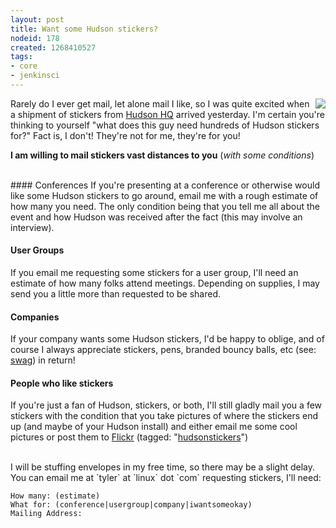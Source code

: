 ```yaml
---
layout: post
title: Want some Hudson stickers?
nodeid: 178
created: 1268410527
tags:
- core
- jenkinsci
---
```

<img src="http://farm3.static.flickr.com/2743/4425921960_a056d816f1_m.jpg" align="right"/> Rarely do I ever get mail, let alone mail I like, so I was quite excited when a shipment of stickers from [Hudson HQ](http://tinyurl.com/SunSantaClaraCampus) arrived yesterday.  I'm certain you're thinking to yourself "what does this guy need hundreds of Hudson stickers for?" Fact is, I don't! They're not for me, they're for you!

**I am willing to mail stickers vast distances to you** (*with some conditions*)

<br clear="all"/>
#### Conferences
If you're presenting at a conference or otherwise would like some Hudson stickers to go around, email me with a rough estimate of how many you need. The only condition being that you tell me all about the event and how Hudson was received after the fact (this may involve an interview).

#### User Groups
If you email me requesting some stickers for a user group, I'll need an estimate of how many folks attend meetings. Depending on supplies, I may send you a little more than requested to be shared.

#### Companies
If your company wants some Hudson stickers, I'd be happy to oblige, and of course I always appreciate stickers, pens, branded bouncy balls, etc (see: <a id="aptureLink_R5zxZUYv2n" href="http://en.wikipedia.org/wiki/Promotional%20item">swag</a>) in return!

#### People who like stickers
If you're just a fan of Hudson, stickers, or both, I'll still gladly mail you a few stickers with the condition that you take pictures of where the stickers end up (and maybe of your Hudson install) and either email me some cool pictures or post them to <a id="aptureLink_S4ASBrm3CN" href="http://www.crunchbase.com/company/flickr">Flickr</a> (tagged: "[hudsonstickers](http://www.flickr.com/photos/agentdero/tags/hudsonstickers/)")

<br clear="all"/>
I will be stuffing envelopes in my free time, so there may be a slight delay. You can email me at `tyler` at `linux` dot `com` requesting stickers, I'll need:

    How many: (estimate)
    What for: (conference|usergroup|company|iwantsomeokay)
    Mailing Address: 

